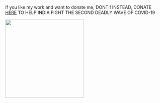 If you like my work and want to donate me, DONT!! INSTEAD, DONATE <a href = "https://www.giveindia.org/">HERE</a> TO HELP INDIA FIGHT THE SECOND DEADLY WAVE OF COVID-19

<img src = "https://cdn-web.heartfulness.org/en/wp-content/uploads/2020/09/GiveIndia-ipd-logo.png" height = "250px">
